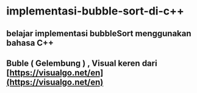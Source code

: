 # implementasi-bubble-sort-di-c++
## belajar implementasi bubbleSort menggunakan bahasa C++
## Buble ( Gelembung ) , Visual keren dari [https://visualgo.net/en](https://visualgo.net/en)
